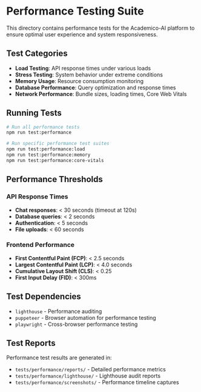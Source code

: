 # Performance Testing Suite

This directory contains performance tests for the Academico-AI platform to ensure optimal user experience and system responsiveness.

## Test Categories

- **Load Testing**: API response times under various loads
- **Stress Testing**: System behavior under extreme conditions
- **Memory Usage**: Resource consumption monitoring
- **Database Performance**: Query optimization and response times
- **Network Performance**: Bundle sizes, loading times, Core Web Vitals

## Running Tests

```bash
# Run all performance tests
npm run test:performance

# Run specific performance test suites
npm run test:performance:load
npm run test:performance:memory
npm run test:performance:core-vitals
```

## Performance Thresholds

### API Response Times

- **Chat responses**: < 30 seconds (timeout at 120s)
- **Database queries**: < 2 seconds
- **Authentication**: < 5 seconds
- **File uploads**: < 60 seconds

### Frontend Performance

- **First Contentful Paint (FCP)**: < 2.5 seconds
- **Largest Contentful Paint (LCP)**: < 4.0 seconds
- **Cumulative Layout Shift (CLS)**: < 0.25
- **First Input Delay (FID)**: < 300ms

## Test Dependencies

- `lighthouse` - Performance auditing
- `puppeteer` - Browser automation for performance testing
- `playwright` - Cross-browser performance testing

## Test Reports

Performance test results are generated in:

- `tests/performance/reports/` - Detailed performance metrics
- `tests/performance/lighthouse/` - Lighthouse audit reports
- `tests/performance/screenshots/` - Performance timeline captures
